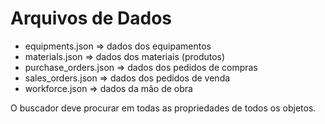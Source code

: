 # Arquivos de Dados

- equipments.json => dados dos equipamentos
- materials.json => dados dos materiais (produtos)
- purchase_orders.json => dados dos pedidos de compras 
- sales_orders.json => dados dos pedidos de venda
- workforce.json => dados da mão de obra


O buscador deve procurar em todas as propriedades de todos os objetos.